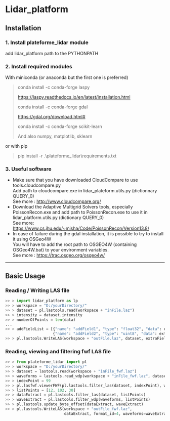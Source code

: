 
# **Lidar_platform**

## Installation
### 1. Install plateforme_lidar module
add lidar_platform path to the PYTHONPATH

### 2. Install required modules
With miniconda (or anaconda but the first one is preferred)
> conda install -c conda-forge laspy 
> 
> https://laspy.readthedocs.io/en/latest/installation.html
> 
> conda install -c conda-forge gdal
> 
> https://gdal.org/download.html#
> 
> conda install -c conda-forge scikit-learn
> 
> And also numpy, matplotlib, sklearn

or with pip

> pip install -r .\plateforme_lidar\requirements.txt

### 3. Useful software
- Make sure that you have downloaded CloudCompare to use tools.cloudcompare.py<br>
Add path to cloudcompare.exe in lidar_plateform.utils.py (dictionnary QUERY_0)<br>
See more : http://www.cloudcompare.org/
- Download the Adaptive Multigrid Solvers tools, especially PoissonRecon.exe and add path to PoissonRecon.exe to use it in lidar_platform.utils.py (dictionary QUERY_0)<br>
See more: https://www.cs.jhu.edu/~misha/Code/PoissonRecon/Version13.8/
- In case of failure during the gdal installation, it is possible to try to install it using OSGeo4W<br>You will have to add the root path to OSGEO4W (containing OSGeo4W.bat) to your environment variables.<br>
See more : https://trac.osgeo.org/osgeo4w/

---

## Basic Usage
### Reading / Writing LAS file

```python
>> > import lidar_platform as lp
>> > workspace = "D:/yourDirectory/"
>> > dataset = pl.lastools.read(workspace + "inFile.laz")
>> > intensity = dataset.intensity
>> > numberOfPoints = len(data)
...
>> > addFieldList = [{"name": "addField1", "type": "float32", "data": extraField1},
                     {"name": "addField2", "type": "uint8", "data": extraField2}]
>> > pl.lastools.WriteLAS(workspace + "outFile.laz", dataset, extraFields=addFieldList)
```

### Reading, viewing and filtering fwf LAS file

```python
>> > from plateforme_lidar import pl
>> > workspace = "D:/yourDirectory/"
>> > dataset = lastools.read(workspace + "inFile_fwf.laz")
>> > waveforms = lastools.read_wdp(workspace + "inFile_fwf.laz", dataset)
>> > indexPoint = 99
>> > pl.lasfwf.viewerFWF(pl.lastools.filter_las(dataset, indexPoint), waveforms[indexPoint])
>> > listPoints = [12, 102, 30]
>> > dataExtract = pl.lastools.filter_las(dataset, listPoints)
>> > waveExtract = pl.lastools.filter_wdp(waveforms, listPoints)
>> > pl.lastools.update_byte_offset(dataExtract, waveExtract)
>> > pl.lastools.WriteLAS(workspace + "outFile_fwf.laz",
                          dataExtract, format_id=4, waveforms=waveExtract)
```

